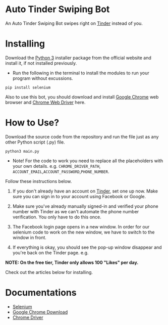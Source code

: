 # Auto Tinder Swiping Bot

An Auto Tinder Swiping Bot swipes right on [Tinder](https://tinder.com) instead of you.


# Installing
Download the [Python 3](https://python.org) installer package from the official website and install it, if not installed previously.

* Run the following in the terminal to install the modules to run your program without excussions.
```
pip install selenium
```

Also to use this bot, you should download and install [Google Chrome](https://www.google.com/intl/en_uk/chrome/) web browser and [Chrome Web Driver](https://chromedriver.chromium.org/downloads) here.

# How to Use?

Download the source code from the repository and run the file just as any other Python script (.py) file.
```
python3 main.py
```

* Note! For the code to work you need to replace all the placeholders with your own details. e.g. ```CHROME_DRIVER_PATH```, ```ACCOUNT_EMAIL```,```ACCOUNT_PASSWORD```,```PHONE_NUMBER```. 

Follow these instructions below.

1. If you don't already have an account on [Tinder](https://tinder.com), set one up now. Make sure you can sign in to your account using Facebook or Google.

2. Make sure you've already manually signed-in and verified your phone number with Tinder as we can't automate the phone number verification. You only have to do this once.

3. The Facebook login page opens in a new window. In order for our selenium code to work on the new window, we have to switch to the window in front.

4. If everything is okay, you should see the pop-up window disappear and you're back on the Tinder page. e.g.

**NOTE: On the free tier, Tinder only allows 100 "Likes" per day.**



Check out the articles below for installing.

# Documentations

* [Selenium](http://myhttpheader.com/)
* [Google Chrome Download](https://docs.python.org/3/library/smtplib.html)
* [Chrome Driver](https://www.crummy.com/software/BeautifulSoup/bs4/doc/)
